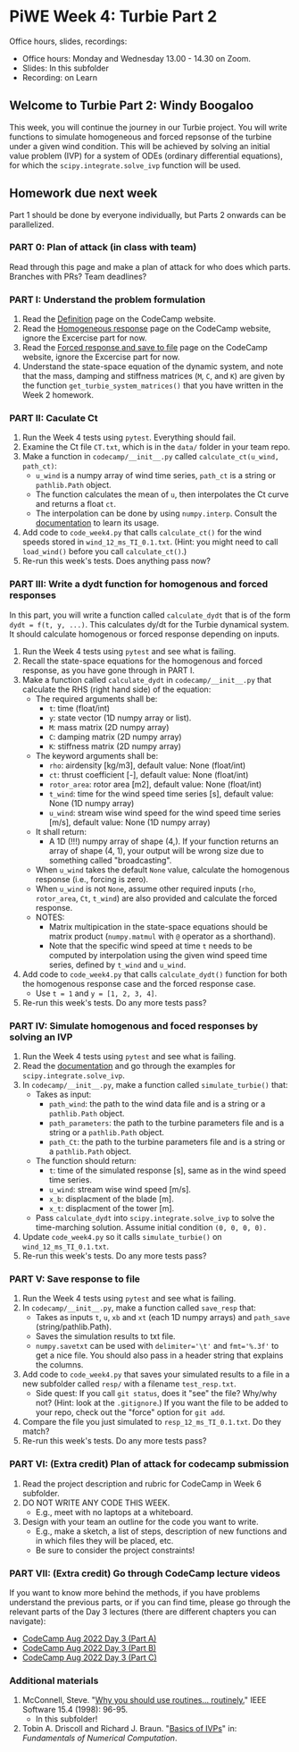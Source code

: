 # PiWE Week 4: Turbie Part 2

Office hours, slides, recordings:  
 * Office hours: Monday and Wednesday 13.00 - 14.30 on Zoom.
 * Slides: In this subfolder  
 * Recording: on Learn

## Welcome to Turbie Part 2: Windy Boogaloo

This week, you will continue the journey in our Turbie project. You will write 
functions to simulate homogeneous and forced repsonse of the turbine under a given wind condition. This will be achieved by solving 
an initial value problem (IVP) for a system of ODEs (ordinary differential 
equations), for which the `scipy.integrate.solve_ivp` function will be used.


## Homework due next week

Part 1 should be 
done by everyone individually, but Parts 2 onwards can be parallelized.

### PART 0: Plan of attack (in class with team)

Read through this page and make a plan of attack
for who does which parts. Branches with PRs? Team deadlines?

### PART I: Understand the problem formulation
1. Read the [Definition](hhttps://python-at-risoe.pages.windenergy.dtu.dk/codecamp/turbie/1-definition.html)
   page on the CodeCamp website.
1. Read the [Homogeneous response](https://python-at-risoe.pages.windenergy.dtu.dk/codecamp/turbie/5-homogeneous-response.html)
   page on the CodeCamp website, ignore the Excercise part for now.
1. Read the [Forced response and save to file](https://python-at-risoe.pages.windenergy.dtu.dk/codecamp/turbie/6-forced-response.html)
   page on the CodeCamp website, ignore the Excercise part for now.
1. Understand the state-space equation of the dynamic system, and note that the
   mass, damping and stiffness matrices (`M`, `C`, and `K`) are given by the 
   function `get_turbie_system_matrices()` that you have written in the Week 2 
   homework.


### PART II: Caculate Ct

1. Run the Week 4 tests using `pytest`. Everything should fail.  
1. Examine the Ct file  `CT.txt`, which is in the `data/` folder
   in your team repo.
1. Make a function in `codecamp/__init__.py` called
   `calculate_ct(u_wind, path_ct)`:  
    * `u_wind` is a numpy array of wind time series, `path_ct` is a
      string or `pathlib.Path` object.  
    * The function calculates the mean of `u`, then interpolates
      the Ct curve and returns a float `ct`.  
    * The interpolation can be done by using `numpy.interp`. Consult the 
      [documentation](https://numpy.org/doc/stable/reference/generated/numpy.interp.html) 
      to learn its usage.   
1. Add code to `code_week4.py` that calls `calculate_ct()` for the wind
   speeds stored in `wind_12_ms_TI_0.1.txt`. (Hint: you might need to call
   `load_wind()` before you call `calculate_ct()`.)  
1. Re-run this week's tests. Does anything pass now?  


### PART III: Write a dydt function for homogenous and forced responses
In this part, you will write a function called `calculate_dydt`
that is of the form `dydt = f(t, y, ...)`. This calculates dy/dt
for the Turbie dynamical system. It should calculate homogenous
or forced response depending on inputs.

1. Run the Week 4 tests using `pytest` and see what is failing.  
1. Recall the state-space equations for the homogenous and forced response, as
   you have gone through in PART I.
1. Make a function called `calculate_dydt` in `codecamp/__init__.py` that
   calculate the RHS (right hand side) of the equation:
   * The required arguments shall be: 
      * `t`: time (float/int)
      * `y`: state vector (1D numpy array or list).
      * `M`: mass matrix (2D numpy array)  
      * `C`: damping matrix (2D numpy array)  
      * `K`: stiffness matrix  (2D numpy array)  
   * The keyword arguments shall be:  
      * `rho`: airdensity [kg/m3], default value: None (float/int)
      * `ct`: thrust coefficient [-], default value: None (float/int)
      * `rotor_area`: rotor area [m2], default value: None (float/int)
      * `t_wind`: time for the wind speed time series [s], default value: None 
         (1D numpy array)
      * `u_wind`: stream wise wind speed for the wind speed time series  [m/s], 
         default value: None (1D numpy array)  
   * It shall return:  
      * A 1D (!!!) numpy array of shape (4,). If your function returns an
        array of shape (4, 1), your output will be wrong size due to something
        called "broadcasting".    
   * When `u_wind` takes the default `None` value, calculate the homogenous
     response (i.e., forcing is zero).
   * When `u_wind` is not `None`, assume other required inputs (`rho`,
     `rotor_area`, `Ct`, `t_wind`) are also provided and calculate the forced
     response.
   * NOTES:  
      * Matrix multipication in the state-space equations should be matrix
        product (`numpy.matmul` with `@` operator as a shorthand).
      * Note that the specific wind speed at time `t` needs to be computed by
        interpolation using the given wind speed time series, defined by `t_wind`
        and `u_wind`.  
5. Add code to `code_week4.py` that calls `calculate_dydt()`
   function for both the homogenous response case and the forced response case.  
    * Use `t = 1` and `y = [1, 2, 3, 4]`.  
1. Re-run this week's tests. Do any more tests pass?  

### PART IV: Simulate homogenous and foced responses by solving an IVP

1. Run the Week 4 tests using `pytest` and see what is failing.  
1. Read the [documentation](https://docs.scipy.org/doc/scipy/reference/generated/scipy.integrate.solve_ivp.html) 
   and go through the examples for `scipy.integrate.solve_ivp`.
1. In `codecamp/__init__.py`, make a function called `simulate_turbie()` that:  
   * Takes as input:
      * `path_wind`: the path to the wind data file and is a string or a 
        `pathlib.Path` object. 
      * `path_parameters`: the path to the turbine parameters file and is a 
        string or a `pathlib.Path` object. 
      * `path_Ct`: the path to the turbine parameters file and is a 
        string or a `pathlib.Path` object.  
   * The function should return:
      * `t`: time of the simulated response [s], same as in the wind speed
         time series.
      * `u_wind`: stream wise wind speed [m/s].
      * `x_b`: displacment of the blade [m].
      * `x_t`: displacment of the tower [m].
   * Pass `calculate_dydt` into `scipy.integrate.solve_ivp` to solve the
     time-marching solution. Assume initial condition `(0, 0, 0, 0).`  
1. Update `code_week4.py` so it calls `simulate_turbie()` on
   `wind_12_ms_TI_0.1.txt`.  
1. Re-run this week's tests. Do any more tests pass?  

### PART V: Save response to file

1. Run the Week 4 tests using `pytest` and see what is failing.  
1. In `codecamp/__init__.py`, make a function called `save_resp` that:  
    * Takes as inputs `t`, `u`, `xb` and `xt` (each 1D numpy arrays)
      and `path_save` (string/pathlib.Path).  
    * Saves the simulation results to txt file.
   * `numpy.savetxt` can be used with `delimiter='\t'` and 
     `fmt='%.3f'` to get a nice file. You should also pass in a header string 
      that explains the columns.
1. Add code to `code_week4.py` that saves your simulated results to a
file in a new subfolder called `resp/` with a filename `test_resp.txt`.   
    * Side quest: If you call `git status`, does it "see" the file? 
    Why/why not? (Hint: look at the `.gitignore`.)
    If you want the file to be added to your repo, check out the
    "force" option for `git add`.  
1. Compare the file you just simulated to `resp_12_ms_TI_0.1.txt`. Do they
   match?  
1. Re-run this week's tests. Do any more tests pass?  

### PART VI: (Extra credit) Plan of attack for codecamp submission

1. Read the project description and rubric for CodeCamp in Week 6 subfolder.  
1. DO NOT WRITE ANY CODE THIS WEEK.  
    * E.g., meet with no laptops at a whiteboard.  
1. Design with your team an outline for the code you want to write.  
    * E.g., make a sketch, a list of steps, description of new functions and
    in which files they will be placed, etc.  
    * Be sure to consider the project constraints!  

### PART VII: (Extra credit) Go through CodeCamp lecture videos
If you want to know more behind the methods, if you have problems understand
the previous parts, or if you can find time, please go through the relevant
parts of the Day 3 lectures (there are different chapters you can navigate):
* [CodeCamp Aug 2022 Day 3 (Part A)](https://panopto.dtu.dk/Panopto/Pages/Viewer.aspx?id=8f0f69e4-c584-4314-a4e3-b10f00e67a1e) 
* [CodeCamp Aug 2022 Day 3 (Part B)](https://panopto.dtu.dk/Panopto/Pages/Viewer.aspx?id=4af05508-7fb4-49bd-b4f8-b10f00e67a19)
* [CodeCamp Aug 2022 Day 3 (Part C)](https://panopto.dtu.dk/Panopto/Pages/Viewer.aspx?id=84b1aa75-f9ec-4d05-aeb7-b10f00e67a1e)
   

### Additional materials

1. McConnell, Steve. "[Why you should use routines... routinely.](https://gitlab.windenergy.dtu.dk/spp/spp-course-material/-/blob/main/week3_turbie_part2/%5BJ%5D%201998%20Why%20you%20should%20use%20routines...%20routinely.pdf?ref_type=heads)" IEEE Software 15.4 (1998): 96-95.  
    * In this subfolder!  
1. Tobin A. Driscoll and Richard J. Braun. "[Basics of IVPs](https://fncbook.github.io/fnc/ivp/basics.html)" in: *Fundamentals of Numerical Computation*. 

